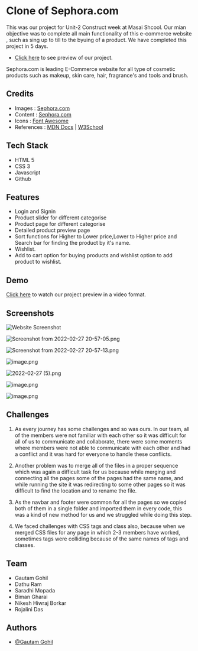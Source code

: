 # Clone of Sephora.com

This was our project for Unit-2 Construct week at Masai Shcool.
Our mian objective was to complete all main functionality of this e-commerce website , such as sing up to till to the byuing of a product.
We have completed this project in 5 days.

- [Click here](https://peaceful-dodol-946a2a.netlify.app/index.html) to see preview of our project.

Sephora.com is leading E-Commerce website for all type of cosmetic products such as makeup, skin care, hair, fragrance's and tools and brush.

## Credits

- Images : [Sephora.com](https://www.sephora.com/)
- Content : [Sephora.com](https://www.sephora.com/)
- Icons : [Font Awesome](https://fontawesome.com/)
- References : [MDN Docs](https://developer.mozilla.org/en-US/) | [W3School](https://www.w3schools.com/)

## Tech Stack

- HTML 5
- CSS 3
- Javascript
- Github

## Features

- Login and Signin
- Product slider for different categorise
- Product page for different categorise
- Detailed product preview page
- Sort functions for Higher to Lower price,Lower to Higher price and Search bar for finding the product by it's name.
- Wishlist.
- Add to cart option for buying products and wishlist option to add product to wishlist.

## Demo

[Click here](https://drive.google.com/file/d/1GBhy4iQslNoZDKAfl5hGiMu9tf2Eb4A6/view?usp=sharing) to watch our project preview in a video format.

## Screenshots

![Website Screenshot](https://cdn.hashnode.com/res/hashnode/image/upload/v1645977375942/ZvvdOsCvM.png)

![Screenshot from 2022-02-27 20-57-05.png](https://cdn.hashnode.com/res/hashnode/image/upload/v1645976977453/Syoyw5ZJX.png)

![Screenshot from 2022-02-27 20-57-13.png](https://cdn.hashnode.com/res/hashnode/image/upload/v1645977058939/RFwDg5uqJ.png)

![image.png](https://cdn.hashnode.com/res/hashnode/image/upload/v1645952211716/aSboxm1Phc.png)

![2022-02-27 (5).png](https://cdn.hashnode.com/res/hashnode/image/upload/v1645974613126/Qu0VM_qxC.png)

![image.png](https://cdn.hashnode.com/res/hashnode/image/upload/v1645952352339/FP-TI7Jbr.png)

![image.png](https://cdn.hashnode.com/res/hashnode/image/upload/v1645952436530/5Y4-JLPNF.png)

## Challenges

1. As every journey has some challenges and so was ours. In our team, all of the members were not familiar with each other so it was difficult for all of us to communicate and collaborate, there were some moments where members were not able to communicate with each other and had a conflict and it was hard for everyone to handle these conflicts.

2. Another problem was to merge all of the files in a proper sequence which was again a difficult task for us because while merging and connecting all the pages some of the pages had the same name, and while running the site it was redirecting to some other pages so it was difficult to find the location and to rename the file.

3. As the navbar and footer were common for all the pages so we copied both of them in a single folder and imported them in every code, this was a kind of new method for us and we struggled while doing this step.

4. We faced challenges with CSS tags and class also, because when we merged CSS files for any page in which 2-3 members have worked, sometimes tags were colliding because of the same names of tags and classes.

## Team

- Gautam Gohil
- Dathu Ram
- Saradhi Mopada
- Biman Gharai
- Nikesh Hiwraj Borkar
- Rojalini Das

## Authors

- [@Gautam Gohil](https://github.com/gautam6023)
